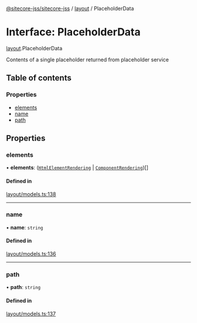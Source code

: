 [@sitecore-jss/sitecore-jss](../README.md) / [layout](../modules/layout.md) / PlaceholderData

# Interface: PlaceholderData

[layout](../modules/layout.md).PlaceholderData

Contents of a single placeholder returned from placeholder service

## Table of contents

### Properties

- [elements](layout.PlaceholderData.md#elements)
- [name](layout.PlaceholderData.md#name)
- [path](layout.PlaceholderData.md#path)

## Properties

### elements

• **elements**: ([`HtmlElementRendering`](layout.HtmlElementRendering.md) \| [`ComponentRendering`](layout.ComponentRendering.md))[]

#### Defined in

[layout/models.ts:138](https://github.com/Sitecore/jss/blob/1db69b67/packages/sitecore-jss/src/layout/models.ts#L138)

___

### name

• **name**: `string`

#### Defined in

[layout/models.ts:136](https://github.com/Sitecore/jss/blob/1db69b67/packages/sitecore-jss/src/layout/models.ts#L136)

___

### path

• **path**: `string`

#### Defined in

[layout/models.ts:137](https://github.com/Sitecore/jss/blob/1db69b67/packages/sitecore-jss/src/layout/models.ts#L137)
